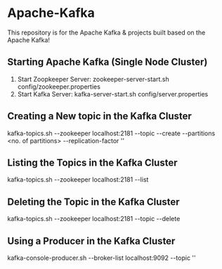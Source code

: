 # Apache-Kafka
This repository is for the Apache Kafka &amp; projects built based on the Apache Kafka!

## Starting Apache Kafka (Single Node Cluster)

1. Start Zoopkeeper Server:  zookeeper-server-start.sh config/zookeeper.properties
2. Start Kafka Server: kafka-server-start.sh config/server.properties

## Creating a New topic in the Kafka Cluster
kafka-topics.sh --zookeeper localhost:2181 --topic <topic name> --create --partitions <no. of partitions> --replication-factor '<replication factor>'
  
## Listing the Topics in the Kafka Cluster
kafka-topics.sh --zookeeper localhost:2181 --list
  
## Deleting the Topic in the Kafka Cluster
kafka-topics.sh --zookeeper localhost:2181 --topic <topic name> --delete
  

## Using a Producer in the Kafka Cluster
kafka-console-producer.sh --broker-list localhost:9092 --topic '<topic name to produce to>'
